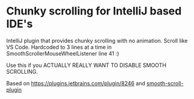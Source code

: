 # Chunky scrolling for IntelliJ based IDE's

IntelliJ plugin that provides chunky scrolling with no animation. Scroll like VS Code. Hardcoded to 3 lines at a time in SmoothScrollerMouseWheelListener line 41 :)

Use this if you ACTUALLY REALLY WANT TO DISABLE SMOOTH SCROLLING.

Based on https://plugins.jetbrains.com/plugin/8246 and [smooth-scroll-plugin](https://github.com/hccampos/smooth-scroll-plugin)